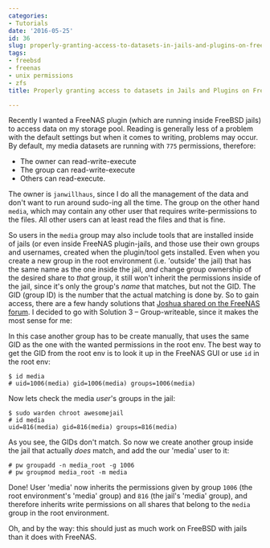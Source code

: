 ```yaml
---
categories:
- Tutorials
date: '2016-05-25'
id: 36
slug: properly-granting-access-to-datasets-in-jails-and-plugins-on-freenas
tags:
- freebsd
- freenas
- unix permissions
- zfs
title: Properly granting access to datasets in Jails and Plugins on FreeNAS

---
```


Recently I wanted a FreeNAS plugin (which are running inside FreeBSD jails) to access data on my storage pool. Reading is generally less of a problem with the default settings but when it comes to writing, problems may occur. By default, my media datasets are running with `775` permissions, therefore:

  * The owner can read-write-execute
  * The group can read-write-execute
  * Others can read-execute.

The owner is `janwillhaus`, since I do all the management of the data and don't want to run around sudo-ing all the time. The group on the other hand `media`, which may contain any other user that requires write-permissions to the files. All other users can at least read the files and that is fine.

<!--more-->

So users in the `media` group may also include tools that are installed inside of jails (or even inside FreeNAS plugin-jails, and those use their own groups and usernames, created when the plugin/tool gets installed. Even when you create a new group in the root environment (i.e. 'outside' the jail) that has the same name as the one inside the jail, _and_ change group ownership of the desired share to _that_ group, it still won't inherit the permissions inside of the jail, since it's only the group's _name_ that matches, but not the GID. The GID (group ID) is the number that the actual matching is done by. So to gain access, there are a few handy solutions that [Joshua shared on the FreeNAS forum](https://forums.freenas.org/index.php?threads/how-to-giving-plugins-write-permissions-to-your-data.27273/). I decided to go with Solution 3 &#8211; Group-writeable, since it makes the most sense for me:

In this case another group has to be create manually, that uses the same GID as the one with the wanted permissions in the root env. The best way to get the GID from the root env is to look it up in the FreeNAS GUI or use `id` in the root env:

    $ id media
    # uid=1006(media) gid=1006(media) groups=1006(media)


Now lets check the media _user_'s groups in the jail:

    $ sudo warden chroot awesomejail
    # id media
    uid=816(media) gid=816(media) groups=816(media)


As you see, the GIDs don't match. So now we create another group inside the jail that actually _does_ match, and add the our 'media' user to it:

    # pw groupadd -n media_root -g 1006
    # pw groupmod media_root -m media


Done! User 'media' now inherits the permissions given by group `1006` (the root environment's 'media' group) and `816` (the jail's 'media' group), and therefore inherits write permissions on all shares that belong to the `media` group in the root environment.

Oh, and by the way: this should just as much work on FreeBSD with jails than it does with FreeNAS.
